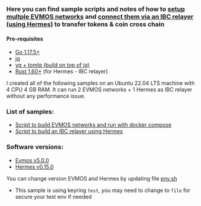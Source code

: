 ### Here you can find sample scripts and notes of how to [setup multple EVMOS networks](https://github.com/VictorTrustyDev/EVMOS-sample-scripts/tree/main/evmos-on-docker) and [connect them via an IBC relayer (using Hermes)](https://github.com/VictorTrustyDev/EVMOS-sample-scripts/tree/main/hermes-as-ibc-relayer) to transfer tokens & coin cross chain

#### Pre-requisites
- [Go 1.17.5+](https://go.dev/doc/install)
- [jq](https://stedolan.github.io/jq/download)
- [yq + tomlq (build on top of jq)](https://github.com/kislyuk/yq)
- [Rust 1.60+](https://www.rust-lang.org/tools/install) (for Hermes - IBC relayer)

I created all of the following samples on an Ubuntu 22.04 LTS machine with 4 CPU 4 GB RAM. It can run 2 EVMOS networks + 1 Hermes as IBC relayer without any performance issue.

### List of samples:
- [Script to build EVMOS networks and run with docker compose](https://github.com/VictorTrustyDev/EVMOS-sample-scripts/blob/main/evmos-on-docker)
- [Script to build an IBC relayer using Hermes](https://github.com/VictorTrustyDev/EVMOS-sample-scripts/blob/main/hermes-as-ibc-relayer)

### Software versions:

- [Evmos v5.0.0](https://github.com/evmos/evmos/tree/v5.0.0)
- [Hermes v0.15.0](https://github.com/informalsystems/ibc-rs/tree/v0.15.0)

You can change version EVMOS and Hermes by updating file [env.sh](https://github.com/VictorTrustyDev/EVMOS-sample-scripts/blob/main/env.sh)
- This sample is using keyring `test`, you may need to change to `file` for secure your test env if needed